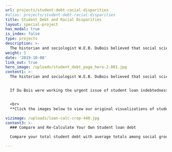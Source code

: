 ```yaml
---
url: projects/student-debt-racial-disparities
#alias: projects/student-debt-racial-disparities
title: Student Debt and Racial Disparities
layout: special-project
has_modal: true
is_index: false
type: projects
description: >-
  The historian and sociologist W.E.B. DuBois believed that social science data should be evocative. In the 2018 essay collection W.E.B. Du Bois’s Data Portraits: Visualizing Black America, architecture scholar Mabel O. Wilson describes how Du Bois used infographics and various artistic media to counter assertions by Georg Wilhelm Friedrich Hegel that Africans were “incapable of any development of culture” and that the black experience was characterized by “sensuous arbitrariness.”
weight: 5
date: '2019-10-08'
link_out: true
hero_image: /uploads/student_debt_page_hero-2.001.jpg
content1: >-
  The historian and sociologist W.E.B. DuBois believed that social science data should be evocative. In the 2018 essay collection W.E.B. Du Bois’s Data Portraits: Visualizing Black America, architecture scholar Mabel O. Wilson describes how Du Bois used infographics and various artistic media to counter assertions by Georg Wilhelm Friedrich Hegel that Africans were “incapable of any development of culture” and that the black experience was characterized by “sensuous arbitrariness.” In the same volume, designer Silas Munro explains just how important the arts were for Du Bois’s scientific argument: “The Du Bois infographics were published twenty years before the founding of Bauhaus,” and their modular style predated “the rise of dominant European avant-garde movements... considered to have their origins in Russian constructivism, De Stijl, and Italian futurism.” Du Bois’s charts are both scientific and evocative; they draw in viewers to study them, raise new questions, and to provoke action.


  If Du Bois were working the urgent issue of student loan indebtedness today, he would find that the problem of the color-line endures across the globe, and that other social cleavages help predict how debts are arranged and affect whether groups of people are allowed to carry it with dignity. Inspired by Du Bois, The Dignity and Debt Network is adopting the style of Du Bois to convey some of the contemporary research on how color-lines organize data on student loan debt. We also depict the wider social complexity of debt traps that shape the ability of college graduates to repay their loans. As we add to this series, we seek to produce a new set of public goods. These data visualizations can reveal structural areas where policy changes can be made. And they chart how dignity, respect, and autonomy can guide meaningful financial inclusion across the globe. We will be featuring visualizations of these possible futures in the coming year. Stay tuned.


  <br>
  **Click the images below to view our original visualizations of student loan debt data, inspired by the visual style of W.E.B. Du Bois:**

vizimage: /uploads/loan-calc-crop-440.jpg
content3: >-
  ### Compare and Re-Calculate Your Own Student loan debt

  Compare your total student debt with average totals among social groups in the US. Recalculate your student loan with changes you can make now. Learn how much you could save by refinancing or pay down your loan faster by paying a little more per month. 

---
```

